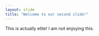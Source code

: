 ```yaml
---
layout: slide
title: "Welcome to our second slide!"
---
```

This is actually elite! I am not enjoying this.
